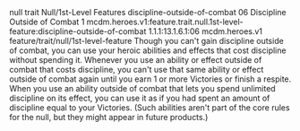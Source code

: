 <ability>
  <metadata>
    <class>null</class>
    <feature_type>trait</feature_type>
    <file_dpath>Null/1st-Level Features</file_dpath>
    <item_id>discipline-outside-of-combat</item_id>
    <item_index>06</item_index>
    <item_name>Discipline Outside of Combat</item_name>
    <level>1</level>
    <scc>mcdm.heroes.v1:feature.trait.null.1st-level-feature:discipline-outside-of-combat</scc>
    <scdc>1.1.1:13.1.6.1:06</scdc>
    <source>mcdm.heroes.v1</source>
    <type>feature/trait/null/1st-level-feature</type>
  </metadata>
  <effects>
    <effect type="mundane">Though you can&apos;t gain discipline outside of combat, you can use your heroic abilities and effects that cost discipline without spending it. Whenever you use an ability or effect outside of combat that costs discipline, you can&apos;t use that same ability or effect outside of combat again until you earn 1 or more Victories or finish a respite.
When you use an ability outside of combat that lets you spend unlimited discipline on its effect, you can use it as if you had spent an amount of discipline equal to your Victories. (Such abilities aren&apos;t part of the core rules for the null, but they might appear in future products.)</effect>
  </effects>
</ability>
